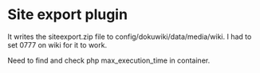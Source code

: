 # Site export plugin

It writes the siteexport.zip file to config/dokuwiki/data/media/wiki.
I had to set 0777 on wiki for it to work.

Need to find and check php max_execution_time in container.
